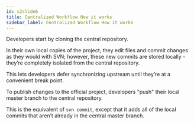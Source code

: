 ```yaml
---
id: s2slide6
title: Centralized Workflow How it works
sidebar_label: Centralized Workflow How it works
---
```



<!--
![xxx](https://raw.githubusercontent.com/ChickenKyiv/awesome-git-article/master/img/merge/simple-git-flow.png)


## How it works -->

Developers start by cloning the central repository.

In their own local copies of the project, they edit files and commit changes as they would with SVN; however, these new commits are stored locally - they’re completely isolated from the central repository.

This lets developers defer synchronizing upstream until they’re at a convenient break point.

To publish changes to the official project, developers "push" their local master branch to the central repository.

This is the equivalent of `svn commit`, except that it adds all of the local commits that aren’t already in the central master branch.
